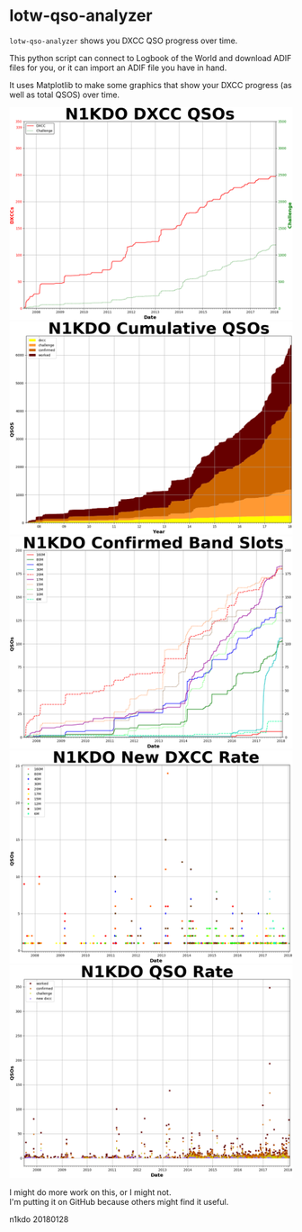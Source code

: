 # lotw-qso-analyzer

`lotw-qso-analyzer` shows you DXCC QSO progress over time.

This python script can connect to Logbook of the World and download ADIF files for you,
or it can import an ADIF file you have in hand.

It uses Matplotlib to make some graphics that show your DXCC progress (as well as total QSOS)
over time.

![Example](N1KDO_dxcc_qsos.png)
![Example](N1KDO_cumulative_qsos.png)
![Example](N1KDO_slots.png)
![Example](N1KDO_band_rate.png)
![Example](N1KDO_qsos_rate.png)

I might do more work on this, or I might not.  
I'm putting it on GitHub because others might find it useful.  

n1kdo 20180128
